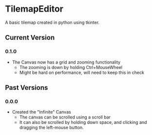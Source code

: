 # TilemapEditor
A basic tilemap created in python using tkinter.

## Current Version
### 0.1.0
- The Canvas now has a grid and zooming functionality
    - The zooming is down by holding Ctrl+MouseWheel
    - Might be hard on performance, will need to keep this in check

## Past Versions 
### 0.0.0
- Created the "Infinite" Canvas
    - The canvas can be scrolled using a scroll bar
    - It can also be scrolled by holding down space, and clicking and dragging the left-mouse button.
